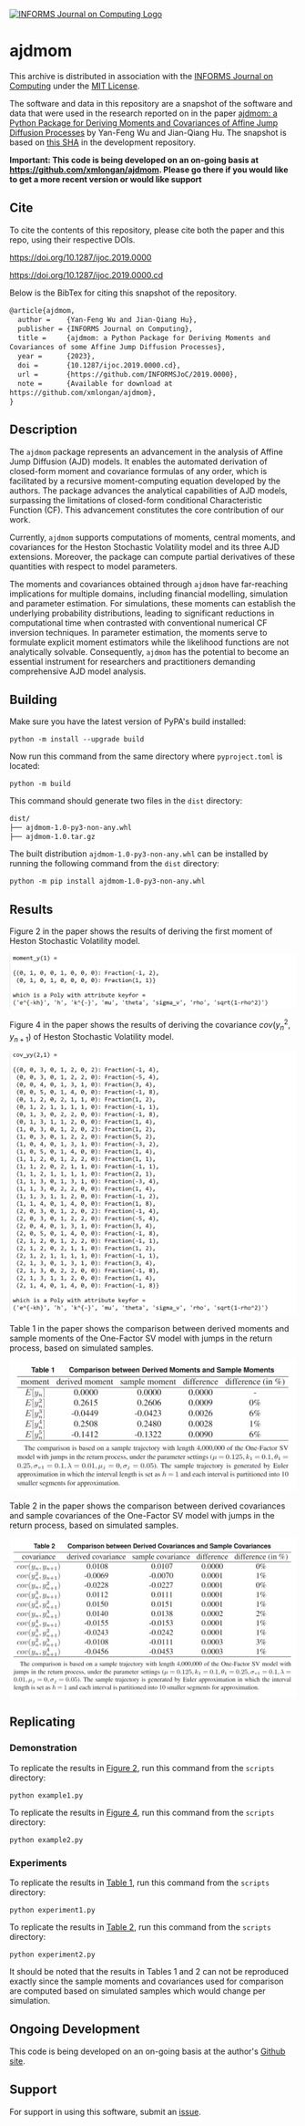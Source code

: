 [![INFORMS Journal on Computing Logo](https://INFORMSJoC.github.io/logos/INFORMS_Journal_on_Computing_Header.jpg)](https://pubsonline.informs.org/journal/ijoc)

# ajdmom

This archive is distributed in association with the [INFORMS Journal on
Computing](https://pubsonline.informs.org/journal/ijoc) under the [MIT
License](LICENSE).

The software and data in this repository are a snapshot of the software
and data that were used in the research reported on in the paper
[ajdmom: a Python Package for Deriving Moments and Covariances of
Affine Jump Diffusion Processes](https://doi.org/10.1287/ijoc.2019.0000)
by Yan-Feng Wu and Jian-Qiang Hu. The snapshot is based on [this
SHA](https://github.com/xmlongan/ajdmom/commit/2c87da83d276946946f390dfe1bb1ecc0f4b9b92)
in the development repository.

**Important: This code is being developed on an on-going basis at
<https://github.com/xmlongan/ajdmom>. Please go there if you would like
to get a more recent version or would like support**

## Cite

To cite the contents of this repository, please cite both the paper and
this repo, using their respective DOIs.

<https://doi.org/10.1287/ijoc.2019.0000>

<https://doi.org/10.1287/ijoc.2019.0000.cd>

Below is the BibTex for citing this snapshot of the repository.

```         
@article{ajdmom,
  author =    {Yan-Feng Wu and Jian-Qiang Hu},
  publisher = {INFORMS Journal on Computing},
  title =     {ajdmom: a Python Package for Deriving Moments and Covariances of some Affine Jump Diffusion Processes},
  year =      {2023},
  doi =       {10.1287/ijoc.2019.0000.cd},
  url =       {https://github.com/INFORMSJoC/2019.0000},
  note =      {Available for download at https://github.com/xmlongan/ajdmom},
}
```

## Description

The `ajdmom` package represents an advancement in the analysis of Affine
Jump Diffusion (AJD) models. It enables the automated derivation of 
closed-form moment and covariance formulas of any order, which is facilitated
by a recursive moment-computing equation developed by the authors. The package
advances the analytical capabilities of AJD models, surpassing the limitations
of closed-form conditional Characteristic Function (CF). This advancement 
constitutes the core contribution of our work.

Currently, `ajdmom` supports computations of moments,
central moments, and covariances for the Heston Stochastic Volatility model
and its three AJD extensions. Moreover, the package can compute partial
derivatives of these quantities with respect to model parameters.

The moments and covariances obtained through `ajdmom` have far-reaching
implications for multiple domains, including financial modelling, 
simulation and parameter estimation. For simulations, 
these moments can establish the underlying probability distributions,
leading to significant reductions in computational time when contrasted with
conventional numerical CF inversion techniques. In parameter estimation, the
moments serve to formulate explicit moment estimators while the likelihood
functions are not analytically solvable. Consequently, `ajdmom` has the 
potential to become an essential instrument for researchers and practitioners
demanding comprehensive AJD model analysis.


## Building

Make sure you have the latest version of PyPA's build installed:

```         
python -m install --upgrade build
```

Now run this command from the same directory where `pyproject.toml` is
located:

```         
python -m build
```

This command should generate two files in the `dist` directory:

```         
dist/
├── ajdmom-1.0-py3-non-any.whl
├── ajdmom-1.0.tar.gz
```

The built distribution `ajdmom-1.0-py3-non-any.whl` can be installed by
running the following command from the `dist` directory:

```         
python -m pip install ajdmom-1.0-py3-non-any.whl
```

## Results

Figure 2 in the paper shows the results of deriving the first moment of
Heston Stochastic Volatility model.

![Figure 2](results/m1-1fsv.png)

Figure 4 in the paper shows the results of deriving the covariance
$cov(y_n^2,y_{n+1})$ of Heston Stochastic Volatility model.

![Figure 4](results/cov21-1fsv.png)

Table 1 in the paper shows the comparison between derived moments and
sample moments of the One-Factor SV model with jumps in the return
process, based on simulated samples.

![Table 1](results/comp-mom-1fsvj.png)

Table 2 in the paper shows the comparison between derived covariances
and sample covariances of the One-Factor SV model with jumps in the
return process, based on simulated samples.

![Table 2](results/comp-cov-1fsvj.png)

## Replicating

### Demonstration

To replicate the results in [Figure 2](results/m1-1fsv.png), run this
command from the `scripts` directory:

```         
python example1.py
```

To replicate the results in [Figure 4](results/cov21-1fsv.png), run this
command from the `scripts` directory:

```         
python example2.py
```

### Experiments

To replicate the results in [Table 1](results/comp-mom-1fsvj.png), run
this command from the `scripts` directory:

```         
python experiment1.py
```

To replicate the results in [Table 2](results/comp-cov-1fsvj.png), run
this command from the `scripts` directory:

```         
python experiment2.py
```

It should be noted that the results in Tables 1 and 2 can not be
reproduced exactly since the sample moments and covariances used for
comparison are computed based on simulated samples which would change
per simulation.

## Ongoing Development

This code is being developed on an on-going basis at the author's
[Github site](https://github.com/xmlongan/ajdmom).

## Support

For support in using this software, submit an
[issue](https://github.com/xmlongan/ajdmom/issues/new).
